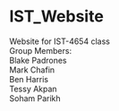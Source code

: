 # IST_Website
Website for IST-4654 class<br/>
Group Members:<br/>
Blake Padrones<br/>
Mark Chafin<br/>
Ben Harris<br/>
Tessy Akpan<br/>
Soham Parikh
